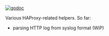 [![godoc](http://img.shields.io/badge/godoc-reference-blue.svg?style=flat)](https://godoc.org/github.com/efigence/go-haproxy)

Various HAProxy-related helpers. So far:

* parsing HTTP log from syslog format (WiP)


